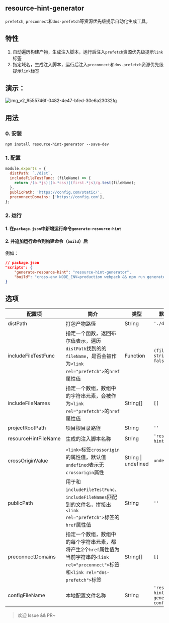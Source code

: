 ## resource-hint-generator

`prefetch`, `preconnect`和`dns-prefetch`等资源优先级提示自动化生成工具。

## 特性
1. 自动遍历构建产物，生成注入脚本，运行后注入`prefetch`资源优先级提示`link`标签
2. 指定域名，生成注入脚本，运行后注入`preconnect`和`dns-prefetch`资源优先级提示`link`标签

## 演示：
![img_v2_9555746f-0482-4e47-bfed-30e6a23032fg](https://github.com/JuniorTour/blog/assets/14243906/1a506797-ba26-4e21-be5b-a93def18b020)


## 用法

### 0. 安装
``` shell
npm install resource-hint-generator --save-dev
```

### 1. 配置
``` js
module.exports = {
  distPath: `./dist`,
  includeFileTestFunc: (fileName) => {
    return /(a.*js)|(b.*css)|(first.*js)/g.test(fileName);
  },
  publicPath: 'https://config.com/static/', 
  preconnectDomains: ['https://config.com'],
};

```

### 2. 运行
#### 1. 在`package.json`中新增运行命令`generate-resource-hint`
#### 2. 并追加运行命令到构建命令（`build`）后

例如：
``` json
// package.json
"scripts": {
    "generate-resource-hint": "resource-hint-generator",
    "build": "cross-env NODE_ENV=production webpack && npm run generate-resource-hint",
}
```

## 选项

配置项 | 简介 | 类型 | 默认值
-- | -- | -- | --
distPath | 打包产物路径 | String | `'./dist'`
includeFileTestFunc | 指定一个函数，返回布尔值表示，遍历`distPath`找到的的`fileName`，是否会被作为`<link rel="prefetch">`的`href`属性值 | Function | `(fileName: string) => false`
includeFileNames | 指定一个数组，数组中的字符串元素，会被作为`<link rel="prefetch">`的`href`属性值 | String[] | `[]`
projectRootPath | 项目根目录路径 | String | `''`
resourceHintFileName | 生成的注入脚本名称 | String | `'resource-hint.js'`
crossOriginValue | `<link>`标签`crossorigin`的属性值，默认值`undefined`表示无`crossorigin`属性 | String \| undefined | `undefined`
publicPath | 用于和`includeFileTestFunc`、`includeFileNames`匹配到的文件名，拼接出`<link rel="prefetch">`标签的`href`属性值 | String | `''`
preconnectDomains | 指定一个数组，数组中的每个字符串元素，都将产生2个`href`属性值为当前字符串的`<link rel="preconnect">`标签和`<link rel="dns-prefetch">`标签 | String[] | `[]`
configFileName | 本地配置文件名称 | String | `'resource-hint-generator-config.js'`

> 欢迎 Issue && PR~
